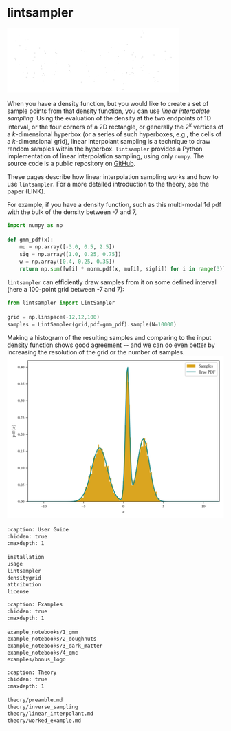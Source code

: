 # lintsampler
![Animation showing 'lintsampler' rendered in points.](./assets/lintsampler.gif)

When you have a density function, but you would like to create a set of sample points from that density function, you can use _linear interpolate sampling_. Using the evaluation of the density at the two endpoints of 1D interval, or the four corners of a 2D rectangle, or generally the $2^k$ vertices of a $k$-dimensional hyperbox (or a series of such hyperboxes, e.g., the cells of a $k$-dimensional grid), linear interpolant sampling is a technique to draw random samples within the hyperbox. `lintsampler` provides a Python implementation of linear interpolation sampling, using only `numpy`. The source code is a public repository on [GitHub](https://github.com/aneeshnaik/lintsampler).

These pages describe how linear interpolation sampling works and how to use `lintsampler`. For a more detailed introduction to the theory, see the paper (LINK).

For example, if you have a density function, such as this multi-modal 1d pdf with the bulk of the density between -7 and 7,

```python
import numpy as np

def gmm_pdf(x):
    mu = np.array([-3.0, 0.5, 2.5])
    sig = np.array([1.0, 0.25, 0.75])
    w = np.array([0.4, 0.25, 0.35])
    return np.sum([w[i] * norm.pdf(x, mu[i], sig[i]) for i in range(3)], axis=0)
```

`lintsampler` can efficiently draw samples from it on some defined interval (here a 100-point grid between -7 and 7):

```python
from lintsampler import LintSampler

grid = np.linspace(-12,12,100)
samples = LintSampler(grid,pdf=gmm_pdf).sample(N=10000)
```

Making a histogram of the resulting samples and comparing to the input density function shows good agreement -- and we can do even better by increasing the resolution of the grid or the number of samples.
![Example 1d pdf with comparative histogram of sampled points.](./assets/example1.png)



```{toctree}
:caption: User Guide
:hidden: true
:maxdepth: 1

installation
usage
lintsampler
densitygrid
attribution
license
```

```{toctree}
:caption: Examples
:hidden: true
:maxdepth: 1

example_notebooks/1_gmm
example_notebooks/2_doughnuts
example_notebooks/3_dark_matter
example_notebooks/4_qmc
examples/bonus_logo
```

```{toctree}
:caption: Theory
:hidden: true
:maxdepth: 1

theory/preamble.md
theory/inverse_sampling
theory/linear_interpolant.md
theory/worked_example.md
```